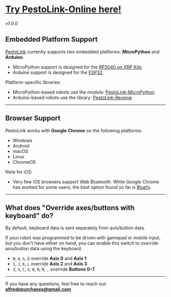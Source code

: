 
# [Try PestoLink-Online here!](http://pestol.ink/)

*v1.0.0*

## Embedded Platform Support

[PestoLink](https://github.com/AlfredoSystems/PestoLink-MicroPython) currently supports two embedded platforms: **MicroPython** and **Arduino**.

- MicroPython support is designed for the [RP2040 on XRP Kits](https://www.sparkfun.com/products/22230).
- Arduino support is designed for the [ESP32](https://www.alfredosys.com/products/alfredo-nou2/).

Platform-specific libraries:

- MicroPython-based robots use the module: [PestoLink-MicroPython](https://github.com/AlfredoSystems/PestoLink-MicroPython/tree/main)
- Arduino-based robots use the library: [PestoLink-Receive](https://github.com/AlfredoSystems/PestoLink-Receive)

---

## Browser Support

PestoLink works with **Google Chrome** on the following platforms:

- Windows
- Android
- macOS
- Linux
- ChromeOS

Note for iOS: 
- Very few iOS browsers support Web Bluetooth. While Google Chrome has worked for some users, the best option found so far is [Bluefy](https://apps.apple.com/us/app/bluefy-web-ble-browser/id1492822055).

---

## What does "Override axes/buttons with keyboard" do?

By default, keyboard data is sent separately from axis/button data.

If your robot was programmed to be driven with gamepad or mobile input, but you don’t have either on hand, you can enable this switch to override axis/button data using the keyboard.

- `W`, `A`, `S`, `D` override **Axis 0** and **Axis 1**
- `I`, `J`, `K`, `L` override **Axis 2** and **Axis 3**
- `Z`, `X`, `C`, `V`, `B`, `N`, `M`, `,` override **Buttons 0–7**

---

If you have any questions, feel free to reach out: **alfredopurchases@gmail.com**
